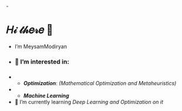 -<h1>𝐻𝒾 𝓉𝒽𝑒𝓇𝑒 👋</h1>
- I’m MeysamModiryan
- <h3>👀 I’m interested in:<h3>
-  * __*Optimization*__: *(Mathematical Optimization and Metaheuristics)*
-  * __*Machine Learning*__
- 🌱 I’m currently learning *Deep Learning and Optimization on it*


